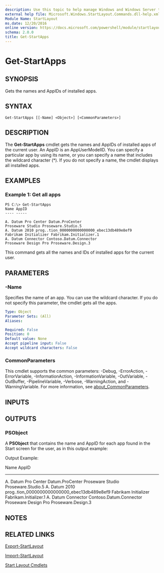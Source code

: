 ```yaml
---
description: Use this topic to help manage Windows and Windows Server technologies with Windows PowerShell.
external help file: Microsoft.Windows.StartLayout.Commands.dll-help.xml
Module Name: StartLayout
ms.date: 12/20/2016
online version: https://docs.microsoft.com/powershell/module/startlayout/get-startapps?view=windowsserver2016-ps&wt.mc_id=ps-gethelp
schema: 2.0.0
title: Get-StartApps
---
```


# Get-StartApps

## SYNOPSIS
Gets the names and AppIDs of installed apps.

## SYNTAX

```
Get-StartApps [[-Name] <Object>] [<CommonParameters>]
```

## DESCRIPTION
The **Get-StartApps** cmdlet gets the names and AppIDs of installed apps of the current user.
An AppID is an AppUserModelID.
You can specify a particular app by using its name, or you can specify a name that includes the wildcard character (*).
If you do not specify a name, the cmdlet displays all installed apps.

## EXAMPLES

### Example 1: Get all apps
```
PS C:\> Get-StartApps
Name AppID
---- -----

A. Datum Pro Center Datum.ProCenter
Proseware Studio Proseware.Studio.5
A. Datum 2010 prog..tion_0000000000000000_ebec13db489e8ef9
Fabrikam Initializer Fabrikam.Initializer.1
A. Datum Connector Contoso.Datum.Connector
Proseware Design Pro Proseware.Design.3
```

This command gets all the names and IDs of installed apps for the current user.

## PARAMETERS

### -Name
Specifies the name of an app.
You can use the wildcard character.
If you do not specify this parameter, the cmdlet gets all the apps.

```yaml
Type: Object
Parameter Sets: (All)
Aliases: 

Required: False
Position: 0
Default value: None
Accept pipeline input: False
Accept wildcard characters: False
```

### CommonParameters
This cmdlet supports the common parameters: -Debug, -ErrorAction, -ErrorVariable, -InformationAction, -InformationVariable, -OutVariable, -OutBuffer, -PipelineVariable, -Verbose, -WarningAction, and -WarningVariable. For more information, see [about_CommonParameters](https://go.microsoft.com/fwlink/?LinkID=113216).

## INPUTS

## OUTPUTS

### PSObject
A **PSObject** that contains the name and AppID for each app found in the Start screen for the user, as in this output example:

Output Example: 

Name AppID
---- -----

A.
Datum Pro Center Datum.ProCenter
Proseware Studio Proseware.Studio.5
A.
Datum 2010 prog..tion_0000000000000000_ebec13db489e8ef9
Fabrikam Initializer Fabrikam.Initializer.1
A.
Datum Connector Contoso.Datum.Connector
Proseware Design Pro Proseware.Design.3

## NOTES

## RELATED LINKS

[Export-StartLayout](./Export-StartLayout.md)

[Import-StartLayout](./Import-StartLayout.md)

[Start Layout Cmdlets](./startlayout.md)

